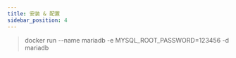 ```yaml
---
title: 安装 & 配置
sidebar_position: 4
---
```





> docker run --name mariadb -e MYSQL_ROOT_PASSWORD=123456 -d mariadb